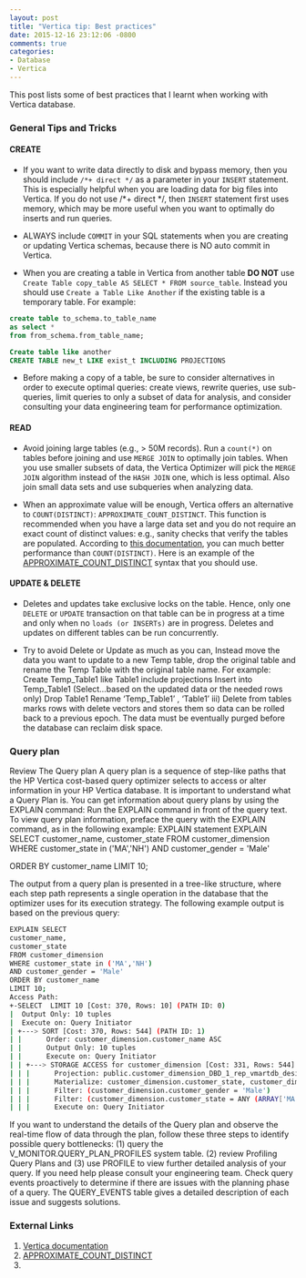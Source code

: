 ```yaml
---
layout: post
title: "Vertica tip: Best practices"
date: 2015-12-16 23:12:06 -0800
comments: true
categories: 
- Database
- Vertica
---
```


This post lists some of best practices that I learnt when working with Vertica database.

### General Tips and Tricks

#### CREATE

* If you want to write data directly to disk and bypass memory, then you should include `/*+ direct */` as a parameter in your `INSERT` statement. This is especially helpful when you are loading data for big files into Vertica. If you do not use /*+ direct */, then `INSERT` statement first uses memory, which may be more useful when you want to optimally do inserts and run queries.

* ALWAYS include `COMMIT` in your SQL statements when you are creating or updating Vertica schemas, because there is NO auto commit in Vertica.

* When you are creating a table in Vertica from another table **DO NOT** use `Create Table copy_table AS SELECT * FROM source_table`. Instead you should use `Create a Table Like Another` if the existing table is a temporary table. For example:

``` sql DO NOT do this
create table to_schema.to_table_name
as select *
from from_schema.from_table_name;
```

``` sql DO this
Create table like another
CREATE TABLE new_t LIKE exist_t INCLUDING PROJECTIONS
```

* Before making a copy of a table, be sure to consider alternatives in order to execute optimal queries: create views, rewrite queries, use sub-queries, limit queries to only a subset of data for analysis, and consider  consulting your data engineering team for performance optimization.

#### READ

* Avoid joining large tables (e.g., > 50M records). Run a `count(*)` on tables before joining and use `MERGE JOIN` to optimally join tables. When you use smaller subsets of data, the Vertica Optimizer will pick the `MERGE JOIN` algorithm instead of the `HASH JOIN` one, which is less optimal. Also join small data sets and use subqueries when analyzing data.

* When an approximate value will be enough, Vertica offers an alternative to `COUNT(DISTINCT)`: `APPROXIMATE_COUNT_DISTINCT`. This function is recommended when you have a large data set and you do not require an exact count of distinct values: e.g., sanity checks that verify the tables are populated. According to [this documentation](http://my.vertica.com/docs/7.1.x/HTML/index.htm#Authoring/AnalyzingData/Optimizations/OptimizingCOUNTDISTINCTByCalculatingApproximateCounts.htm), you can much better performance than `COUNT(DISTINCT)`. Here is an example of the [APPROXIMATE_COUNT_DISTINCT](http://my.vertica.com/docs/7.1.x/HTML/index.htm#Authoring/SQLReferenceManual/Functions/Aggregate/APPROXIMATE_COUNT_DISTINCT.htm) syntax that you should use.

#### UPDATE & DELETE

* Deletes and updates take exclusive locks on the table. Hence, only one `DELETE` or `UPDATE` transaction on that table can be in progress at a time and only when no `loads (or INSERTs)` are in progress. Deletes and updates on different tables can be run concurrently.

* Try to avoid Delete or Update as much as you can, Instead move the data you want to update to a new Temp table, drop the original table and rename the Temp Table with the original table name. For example:
Create Temp_Table1 like Table1 include projections
Insert into Temp_Table1 (Select…based on the updated data or the needed rows only)
Drop  Table1
Rename ‘Temp_Table1’ , ‘Table1’
iii)   Delete from tables marks rows with delete vectors and stores them so data can be rolled back to a previous epoch. The data must be eventually purged before the database can reclaim disk space.


### Query plan

Review The Query plan
A query plan is a sequence of step-like paths that the HP Vertica cost-based query optimizer selects to access or alter information in your HP Vertica database. It is important to understand what a Query Plan is.
 You can get information about query plans by using the EXPLAIN command:
Run the EXPLAIN command in front of the query text.
To view query plan information, preface the query with the EXPLAIN command, as in the following example:
EXPLAIN statement
EXPLAIN SELECT customer_name, customer_state FROM customer_dimension WHERE customer_state in ('MA','NH') AND customer_gender = 'Male'     
 
ORDER BY customer_name LIMIT 10;
  
 The output from a query plan is presented in a tree-like structure, where each step path represents a single operation in the database that the optimizer uses for its execution strategy. The following example output is based on the previous query:
 
``` bash Query Plan description
EXPLAIN SELECT
customer_name,
customer_state
FROM customer_dimension
WHERE customer_state in ('MA','NH')
AND customer_gender = 'Male'
ORDER BY customer_name
LIMIT 10;
Access Path:
+-SELECT  LIMIT 10 [Cost: 370, Rows: 10] (PATH ID: 0)
|  Output Only: 10 tuples
|  Execute on: Query Initiator
| +---> SORT [Cost: 370, Rows: 544] (PATH ID: 1)
| |      Order: customer_dimension.customer_name ASC
| |      Output Only: 10 tuples
| |      Execute on: Query Initiator
| | +---> STORAGE ACCESS for customer_dimension [Cost: 331, Rows: 544] (PATH ID: 2) 
| | |      Projection: public.customer_dimension_DBD_1_rep_vmartdb_design_vmartdb_design_node0001
| | |      Materialize: customer_dimension.customer_state, customer_dimension.customer_name
| | |      Filter: (customer_dimension.customer_gender = 'Male')
| | |      Filter: (customer_dimension.customer_state = ANY (ARRAY['MA', 'NH']))
| | |      Execute on: Query Initiator
```

If you want to understand the details of the Query plan and observe the real-time flow of data through the plan, follow these three steps to identify possible query bottlenecks:
(1) query the V_MONITOR.QUERY_PLAN_PROFILES system table.
(2) review Profiling Query Plans and
(3) use PROFILE to view further detailed analysis of your query. If you need help please consult your engineering team.
Check query events proactively to determine if there are issues with the planning phase of a query. The QUERY_EVENTS table gives a detailed description of each issue and suggests solutions.

### External Links

1. [Vertica documentation](https://my.vertica.com/docs/7.1.x/HTML/index.htm)
1. [APPROXIMATE_COUNT_DISTINCT](http://my.vertica.com/docs/7.1.x/HTML/index.htm#Authoring/SQLReferenceManual/Functions/Aggregate/APPROXIMATE_COUNT_DISTINCT.htm)
1. 